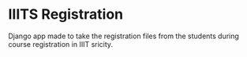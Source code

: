 # IIITS Registration

Django app made to take the registration files from the students during course registration in IIIT sricity.
